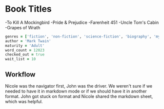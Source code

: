 <!--We chose the title 'Book Titles' because it describes the topic for today!-->
# Book Titles

-To Kill A Mockingbird
-Pride & Prejudice
-Farenheit 451
-Uncle Tom's Cabin
-Grapes of Wrath

```ruby
genres = ['fiction', 'non-fiction', 'science-fiction', 'biography', 'mystery']
author = 'Mark Twain'
maturity = 'Adult'
word_count = 12023
checked_out = true
wait_list = 10
```
## Workflow
Nicole was the navigator first, John was the driver.  We weren't sure if we needed to have it in markdown mode or if we should have it in another format. John got stuck on format and Nicole shared the markdown sheet, which was helpful.
